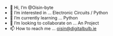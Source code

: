 - 👋 Hi, I’m @Oisin-byte
- 👀 I’m interested in ... Electronic Circuits / Python
- 🌱 I’m currently learning ... Python
- 💞️ I’m looking to collaborate on ... An Project
- 📫 How to reach me ... oisin@digitalbulb.ie

<!---
Oisin-byte/Oisin-byte is a ✨ special ✨ repository because its `README.md` (this file) appears on your GitHub profile.
You can click the Preview link to take a look at your changes.
--->
